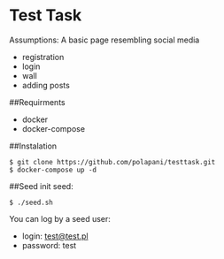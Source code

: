 # Test Task

Assumptions: A basic page resembling social media
- registration
- login
- wall
- adding posts

##Requirments
- docker
- docker-compose

##Instalation 
```
$ git clone https://github.com/polapani/testtask.git
$ docker-compose up -d
```
##Seed 
init seed: 
```
$ ./seed.sh
```
You can log by a seed user:
- login: test@test.pl
- password: test
